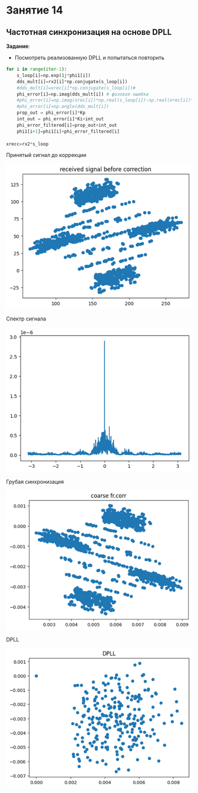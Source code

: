 # Занятие 14
## Частотная синхронизация на основе DPLL

**Задание**: 
- Посмотреть реализованную DPLL и попытаться повторить



```python
for i in range(iter-1):
    s_loop[i]=np.exp(1j*phi1[i])
    dds_mult[i]=rx2[i]*np.conjugate(s_loop[i])
    #dds_mult[i]=xrec[i]*np.conjugate(s_loop[i])# 
    phi_error[i]=np.imag(dds_mult[i]) # фазовая ошибка 
    #phi_error[i]=np.imag(xrec[i])*np.real(s_loop[i])-np.real(xrec[i])*np.imag(s_loop[i])
    #phi_error[i]=np.angle(dds_mult[i])
    prop_out = phi_error[i]*Kp
    int_out = phi_error[i]*Ki+int_out
    phi_error_filtered[i]=prop_out+int_out
    phi1[i+1]=phi1[i]+phi_error_filtered[i]

xrecc=rx2*s_loop
```



Принятый сигнал до коррекции

<img src = "Screenshots/rx.png">


Спектр сигнала

<img src = "Screenshots/fft.png">


Грубая синхронизация

<img src = "Screenshots/coarse.png">


DPLL

<img src = "Screenshots/dpll.png">

